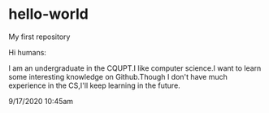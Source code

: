 # hello-world
My first repository

Hi humans:

I am an undergraduate in the CQUPT.I like computer science.I want to learn some interesting knowledge on Github.Though I don't have much experience in the CS,I'll keep learning in the future.

9/17/2020 10:45am
